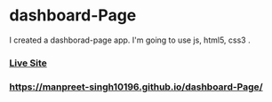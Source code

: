 # dashboard-Page

I created a dashborad-page app. I'm going to use js, html5, css3 .

### [Live Site](https://manpreet-singh10196.github.io/dashboard-Page/)

### https://manpreet-singh10196.github.io/dashboard-Page/

